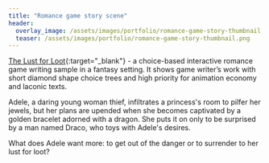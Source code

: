 ```yaml
---
title: "Romance game story scene"
header:
  overlay_image: /assets/images/portfolio/romance-game-story-thumbnail.png
  teaser: /assets/images/portfolio/romance-game-story-thumbnail.png
---
```


[The Lust for Loot](https://docs.google.com/document/d/1M9nMnLeatADSpB9KkArmdb89thCBmAlF6iluN_JXf3Q/edit?usp=sharing){:target="\_blank"} - a choice-based interactive romance game writing sample in a fantasy setting. It shows game writer’s work with short diamond shape choice trees and high priority for animation economy and laconic texts.

Adele, a daring young woman thief, infiltrates a princess's room to pilfer her jewels, but her plans are upended when she becomes captivated by a golden bracelet adorned with a dragon. She puts it on only to be surprised by a man named Draco, who toys with Adele's desires.

What does Adele want more: to get out of the danger or to surrender to her lust for loot?
